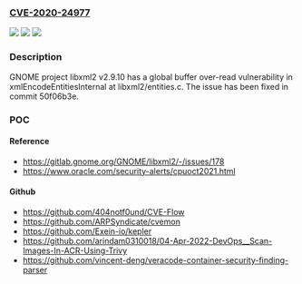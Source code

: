 ### [CVE-2020-24977](https://cve.mitre.org/cgi-bin/cvename.cgi?name=CVE-2020-24977)
![](https://img.shields.io/static/v1?label=Product&message=n%2Fa&color=blue)
![](https://img.shields.io/static/v1?label=Version&message=n%2Fa&color=blue)
![](https://img.shields.io/static/v1?label=Vulnerability&message=n%2Fa&color=brighgreen)

### Description

GNOME project libxml2 v2.9.10 has a global buffer over-read vulnerability in xmlEncodeEntitiesInternal at libxml2/entities.c. The issue has been fixed in commit 50f06b3e.

### POC

#### Reference
- https://gitlab.gnome.org/GNOME/libxml2/-/issues/178
- https://www.oracle.com/security-alerts/cpuoct2021.html

#### Github
- https://github.com/404notf0und/CVE-Flow
- https://github.com/ARPSyndicate/cvemon
- https://github.com/Exein-io/kepler
- https://github.com/arindam0310018/04-Apr-2022-DevOps__Scan-Images-In-ACR-Using-Trivy
- https://github.com/vincent-deng/veracode-container-security-finding-parser

